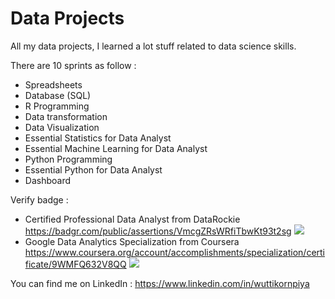 # Data Projects

All my data projects, I learned a lot stuff related to data science skills.

There are 10 sprints as follow : 

- Spreadsheets
- Database (SQL)
- R Programming
- Data transformation
- Data Visualization
- Essential Statistics for Data Analyst
- Essential Machine Learning for Data Analyst
- Python Programming
- Essential Python for Data Analyst
- Dashboard

Verify badge :
- Certified Professional Data Analyst from DataRockie  
  https://badgr.com/public/assertions/VmcgZRsWRfiTbwKt93t2sg
  ![](https://drive.google.com/file/d/1_I_BwkpNphnn731sXbVvuM9YOyXJfrR3/view?usp=sharing)
- Google Data Analytics Specialization from Coursera  
  https://www.coursera.org/account/accomplishments/specialization/certificate/9WMFQ632V8QQ
  ![](https://drive.google.com/file/d/1iD-CF-VbjyNgdSupsYLpIt3hYC_9_NBI/view?usp=sharing)

You can find me on LinkedIn :
  https://www.linkedin.com/in/wuttikornpiya
